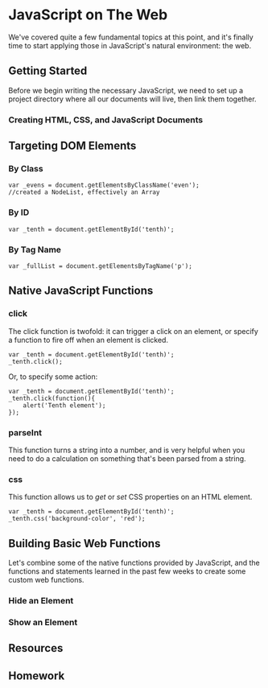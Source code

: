 # JavaScript on The Web

We've covered quite a few fundamental topics at this point, and it's finally time to start applying those in JavaScript's natural environment: the web.

## Getting Started

Before we begin writing the necessary JavaScript, we need to set up a project directory where all our documents will live, then link them together.

### Creating HTML, CSS, and JavaScript Documents



## Targeting DOM Elements

### By Class

	var _evens = document.getElementsByClassName('even');
    //created a NodeList, effectively an Array
   

### By ID

	var _tenth = document.getElementById('tenth)';

### By Tag Name

	var _fullList = document.getElementsByTagName('p');
    
## Native JavaScript Functions

### click

The click function is twofold: it can trigger a click on an element, or specify a function to fire off when an element is clicked.

	var _tenth = document.getElementById('tenth)';
    _tenth.click();
    
Or, to specify some action:

	var _tenth = document.getElementById('tenth)';
    _tenth.click(function(){
    	alert('Tenth element');
    });

### parseInt

This function turns a string into a number, and is very helpful when you need to do a calculation on something that's been parsed from a string.

### css

This function allows us to _get_ or _set_ CSS properties on an HTML element.

	var _tenth = document.getElementById('tenth)';
    _tenth.css('background-color', 'red');
    
## Building Basic Web Functions

Let's combine some of the native functions provided by JavaScript, and the functions and statements learned in the past few weeks to create some custom web functions.

### Hide an Element

### Show an Element

## Resources

## Homework



